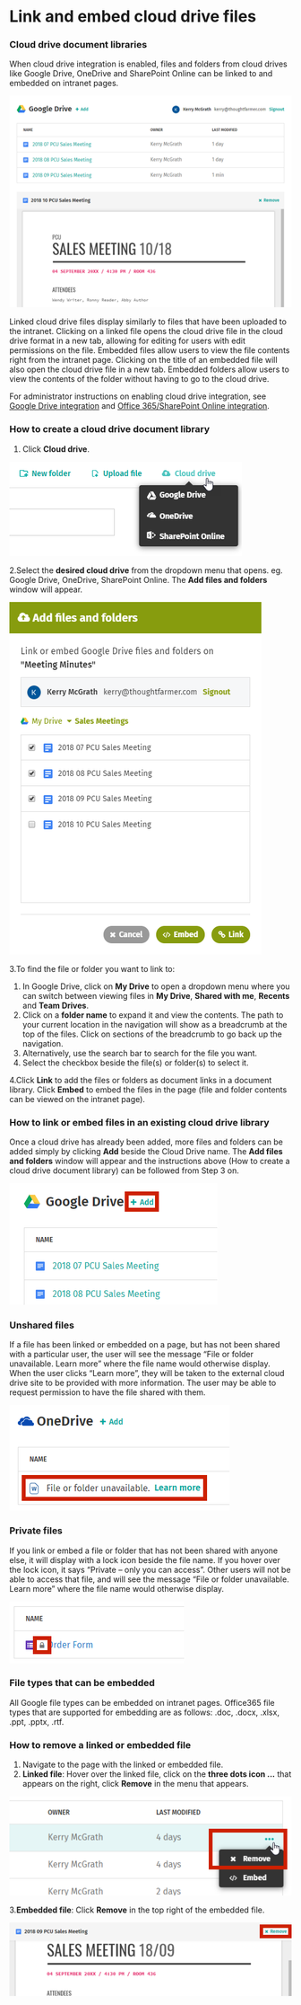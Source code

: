 # Link and embed cloud drive files

### Cloud drive document libraries

When cloud drive integration is enabled, files and folders from cloud drives like Google Drive, OneDrive and SharePoint Online can be linked to and embedded on intranet pages.

![](../../.gitbook/assets/1%20%2879%29.png)



Linked cloud drive files display similarly to files that have been uploaded to the intranet. Clicking on a linked file opens the cloud drive file in the cloud drive format in a new tab, allowing for editing for users with edit permissions on the file. Embedded files allow users to view the file contents right from the intranet page. Clicking on the title of an embedded file will also open the cloud drive file in a new tab. Embedded folders allow users to view the contents of the folder without having to go to the cloud drive.  
  
For administrator instructions on enabling cloud drive integration, see [Google Drive integration](https://community.thoughtfarmer.com/content/106078/google-drive-integration) and [Office 365/SharePoint Online integration](https://community.thoughtfarmer.com/content/106397/office-365sharepoint-online-integration).

### How to create a cloud drive document library

1. Click **Cloud drive**.

![](../../.gitbook/assets/2%20%2845%29.png)

2.Select the **desired cloud drive** from the dropdown menu that opens. eg. Google Drive, OneDrive, SharePoint Online. The **Add files and folders** window will appear.  


![](../../.gitbook/assets/3%20%2866%29.png)



3.To find the file or folder you want to link to:

1. In Google Drive, click on **My Drive** to open a dropdown menu where you can switch between viewing files in **My Drive**, **Shared with me**, **Recents** and **Team Drives**.
2. Click on a **folder name** to expand it and view the contents. The path to your current location in the navigation will show as a breadcrumb at the top of the files. Click on sections of the breadcrumb to go back up the navigation.
3. Alternatively, use the search bar to search for the file you want.
4. Select the checkbox beside the file\(s\) or folder\(s\) to select it.

4.Click **Link** to add the files or folders as document links in a document library. Click **Embed** to embed the files in the page \(file and folder contents can be viewed on the intranet page\).

### How to link or embed files in an existing cloud drive library

Once a cloud drive has already been added, more files and folders can be added simply by clicking **Add** beside the Cloud Drive name. The **Add files and folders** window will appear and the instructions above \(How to create a cloud drive document library\) can be followed from Step 3 on.

![](../../.gitbook/assets/4%20%2827%29.png)

### Unshared files

If a file has been linked or embedded on a page, but has not been shared with a particular user, the user will see the message “File or folder unavailable. Learn more” where the file name would otherwise display. When the user clicks “Learn more”, they will be taken to the external cloud drive site to be provided with more information. The user may be able to request permission to have the file shared with them.

![](../../.gitbook/assets/5%20%2825%29.png)

### Private files

If you link or embed a file or folder that has not been shared with anyone else, it will display with a lock icon beside the file name. If you hover over the lock icon, it says “Private – only you can access”. Other users will not be able to access that file, and will see the message “File or folder unavailable. Learn more” where the file name would otherwise display.

![](../../.gitbook/assets/6%20%2811%29.png)



### File types that can be embedded

All Google file types can be embedded on intranet pages. Office365 file types that are supported for embedding are as follows: .doc, .docx, .xlsx, .ppt, .pptx, .rtf.

### How to remove a linked or embedded file

1. Navigate to the page with the linked or embedded file.
2. **Linked file**: Hover over the linked file, click on the **three dots icon ...** that appears on the right, click **Remove** in the menu that appears. 

![](../../.gitbook/assets/7%20%2813%29.png)

3.**Embedded file**: Click **Remove** in the top right of the embedded file.

![](../../.gitbook/assets/8%20%283%29.png)

